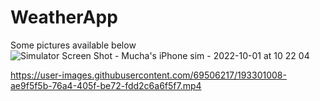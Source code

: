 # WeatherApp
Some pictures available below
![Simulator Screen Shot - Mucha's iPhone sim - 2022-10-01 at 10 22 04](https://user-images.githubusercontent.com/69506217/193398075-df30299e-3c30-4d5f-bee9-48b5b9255893.png)




https://user-images.githubusercontent.com/69506217/193301008-ae9f5f5b-76a4-405f-be72-fdd2c6a6f5f7.mp4

